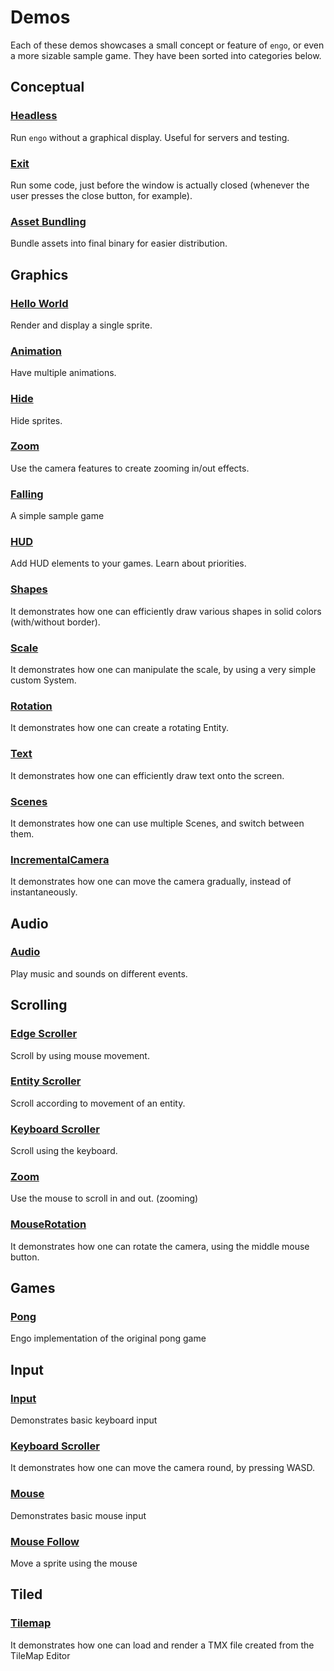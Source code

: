 # Demos

Each of these demos showcases a small concept or feature of `engo`, or even a more sizable sample game. They have been sorted into categories below.

## Conceptual

### [Headless](headless)

Run `engo` without a graphical display. Useful for servers and testing.

### [Exit](exit)

Run some code, just before the window is actually closed (whenever the user presses the close button, for example).

### [Asset Bundling](assetbundling)

Bundle assets into final binary for easier distribution.

## Graphics

### [Hello World](hello-world)

Render and display a single sprite.

### [Animation](animation)

Have multiple animations.

### [Hide](hide)

Hide sprites.

### [Zoom](zoom)

Use the camera features to create zooming in/out effects.

### [Falling](falling)

A simple sample game

### [HUD](hud)

Add HUD elements to your games. Learn about priorities.

### [Shapes](shapes)

It demonstrates how one can efficiently draw various shapes in solid colors (with/without border).

### [Scale](scale)

It demonstrates how one can manipulate the scale, by using a very simple custom System.

### [Rotation](rotation)

It demonstrates how one can create a rotating Entity.

### [Text](text)

It demonstrates how one can efficiently draw text onto the screen.

### [Scenes](scenes)

It demonstrates how one can use multiple Scenes, and switch between them.

### [IncrementalCamera](incrementalcamera)

It demonstrates how one can move the camera gradually, instead of instantaneously.

## Audio

### [Audio](audio)

Play music and sounds on different events.

## Scrolling

### [Edge Scroller](edgescroller)

Scroll by using mouse movement.

### [Entity Scroller](entityscroller)

Scroll according to movement of an entity.

### [Keyboard Scroller](keyboardscroller)

Scroll using the keyboard.

### [Zoom](zoom)

Use the mouse to scroll in and out. (zooming)

### [MouseRotation](mouserotation)

It demonstrates how one can rotate the camera, using the middle mouse button.

## Games

### [Pong](pong)

Engo implementation of the original pong game

## Input

### [Input](input)

Demonstrates basic keyboard input

### [Keyboard Scroller](keyboardscroller)

It demonstrates how one can move the camera round, by pressing WASD.

### [Mouse](mouse)

Demonstrates basic mouse input

### [Mouse Follow](mouse-follow)

Move a sprite using the mouse

## Tiled

### [Tilemap](tilemap)

It demonstrates how one can load and render a TMX file created from the TileMap Editor
